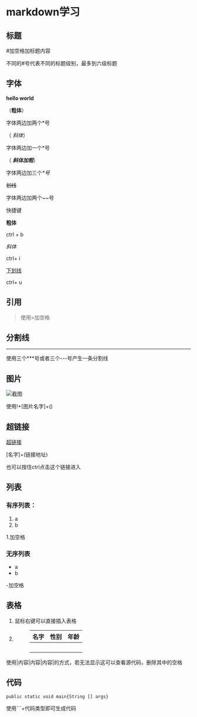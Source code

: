 <h1>markdown学习</h1>
<h2>标题</h2>
<p>#加空格加标题内容</p>
<p>不同的#号代表不同的标题级别，最多到六级标题</p>
<h2>字体</h2>
<p><strong>hello world</strong></p>
<p>（<strong>粗体</strong>）</p>
<p>字体两边加两个*号</p>
<p>（ <em>斜体</em>）</p>
<p>字体两边加一个*号</p>
<p>（ <em><strong>斜体加粗</strong></em>）</p>
<p>字体两边加三个<em>*号</em></p>
<p><del>划线</del></p>
<p>字体两边加两个~~号</p>
<p>快捷键</p>
<p><strong>粗体</strong></p>
<p>ctrl + b</p>
<p><em>斜体</em></p>
<p>ctrl+ i</p>
<p><u>下划线</u></p>
<p>ctrl+ u</p>
<h2>引用</h2>
<blockquote><p>使用&gt;加空格</p>
</blockquote>
<h2>分割线</h2>
<hr />
<p>使用三个***号或者三个---号产生一条分割线</p>
<h2>图片</h2>
<p><img src="C:\Users\17946\Pictures\Snipaste_2022-11-04_17-36-21.png" referrerpolicy="no-referrer" alt="截图"></p>
<p>使用!+[图片名字]+()</p>
<h2>超链接</h2>
<p><a href='123456.com'>超链接</a></p>
<p>[名字]+(链接地址)</p>
<p>也可以按住ctrl点击这个链接进入</p>
<h2>列表</h2>
<h3>有序列表：</h3>
<ol>
<li>a</li>
<li>b</li>

</ol>
<p>1.加空格</p>
<h3>无序列表</h3>
<ul>
<li>a</li>
<li>b</li>

</ul>
<p>-加空格</p>
<h2>表格</h2>
<ol>
<li><p>鼠标右键可以直接插入表格</p>
</li>
<li><figure><table>
<thead>
<tr><th>名字</th><th>性别</th><th>年龄</th></tr></thead>
<tbody><tr><td>&nbsp;</td><td>&nbsp;</td><td>&nbsp;</td></tr></tbody>
</table></figure>
</li>

</ol>
<p>使用|内容|内容|内容|的方式，若无法显示这可以查看源代码，删除其中的空格</p>
<h2>代码</h2>
<pre><code class='language-java' lang='java'>public static void main{String [] args}
</code></pre>
<p>使用```+代码类型即可生成代码</p>
<p>&nbsp;</p>
<p>&nbsp;</p>
<p>&nbsp;</p>
<p>&nbsp;</p>
